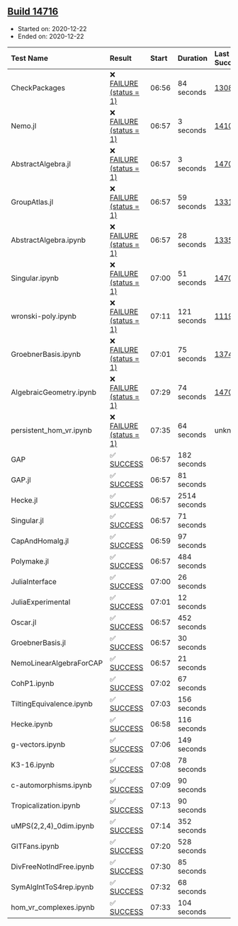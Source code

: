 ## [Build 14716](https://oscarci.mathematik.uni-kl.de/job/oscar/14716/)

* Started on: 2020-12-22
* Ended on: 2020-12-22

| Test Name    | Result | Start | Duration | Last Success | First Failure |
|:-------------|:-------|:------|:---------|:-------------|:--------------|
| CheckPackages | ❌ [FAILURE (status = 1)](https://oscarci.mathematik.uni-kl.de/job/oscar/14716/artifact/logs/build-14716/CheckPackages.log) | 06:56 | 84 seconds | [13085](https://oscarci.mathematik.uni-kl.de/job/oscar/13085/) | [13086](https://oscarci.mathematik.uni-kl.de/job/oscar/13086/) |
| Nemo.jl | ❌ [FAILURE (status = 1)](https://oscarci.mathematik.uni-kl.de/job/oscar/14716/artifact/logs/build-14716/Nemo.jl.log) | 06:57 | 3 seconds | [14101](https://oscarci.mathematik.uni-kl.de/job/oscar/14101/) | [14102](https://oscarci.mathematik.uni-kl.de/job/oscar/14102/) |
| AbstractAlgebra.jl | ❌ [FAILURE (status = 1)](https://oscarci.mathematik.uni-kl.de/job/oscar/14716/artifact/logs/build-14716/AbstractAlgebra.jl.log) | 06:57 | 3 seconds | [14701](https://oscarci.mathematik.uni-kl.de/job/oscar/14701/) | [14702](https://oscarci.mathematik.uni-kl.de/job/oscar/14702/) |
| GroupAtlas.jl | ❌ [FAILURE (status = 1)](https://oscarci.mathematik.uni-kl.de/job/oscar/14716/artifact/logs/build-14716/GroupAtlas.jl.log) | 06:57 | 59 seconds | [13311](https://oscarci.mathematik.uni-kl.de/job/oscar/13311/) | [13312](https://oscarci.mathematik.uni-kl.de/job/oscar/13312/) |
| AbstractAlgebra.ipynb | ❌ [FAILURE (status = 1)](https://oscarci.mathematik.uni-kl.de/job/oscar/14716/artifact/logs/build-14716/AbstractAlgebra.ipynb.log) | 06:57 | 28 seconds | [13355](https://oscarci.mathematik.uni-kl.de/job/oscar/13355/) | [13356](https://oscarci.mathematik.uni-kl.de/job/oscar/13356/) |
| Singular.ipynb | ❌ [FAILURE (status = 1)](https://oscarci.mathematik.uni-kl.de/job/oscar/14716/artifact/logs/build-14716/Singular.ipynb.log) | 07:00 | 51 seconds | [14701](https://oscarci.mathematik.uni-kl.de/job/oscar/14701/) | [14702](https://oscarci.mathematik.uni-kl.de/job/oscar/14702/) |
| wronski-poly.ipynb | ❌ [FAILURE (status = 1)](https://oscarci.mathematik.uni-kl.de/job/oscar/14716/artifact/logs/build-14716/wronski-poly.ipynb.log) | 07:11 | 121 seconds | [11192](https://oscarci.mathematik.uni-kl.de/job/oscar/11192/) | [11193](https://oscarci.mathematik.uni-kl.de/job/oscar/11193/) |
| GroebnerBasis.ipynb | ❌ [FAILURE (status = 1)](https://oscarci.mathematik.uni-kl.de/job/oscar/14716/artifact/logs/build-14716/GroebnerBasis.ipynb.log) | 07:01 | 75 seconds | [13748](https://oscarci.mathematik.uni-kl.de/job/oscar/13748/) | [13749](https://oscarci.mathematik.uni-kl.de/job/oscar/13749/) |
| AlgebraicGeometry.ipynb | ❌ [FAILURE (status = 1)](https://oscarci.mathematik.uni-kl.de/job/oscar/14716/artifact/logs/build-14716/AlgebraicGeometry.ipynb.log) | 07:29 | 74 seconds | [14701](https://oscarci.mathematik.uni-kl.de/job/oscar/14701/) | [14702](https://oscarci.mathematik.uni-kl.de/job/oscar/14702/) |
| persistent_hom_vr.ipynb | ❌ [FAILURE (status = 1)](https://oscarci.mathematik.uni-kl.de/job/oscar/14716/artifact/logs/build-14716/persistent_hom_vr.ipynb.log) | 07:35 | 64 seconds | unknown | unknown |
| GAP | ✅ [SUCCESS](https://oscarci.mathematik.uni-kl.de/job/oscar/14716/artifact/logs/build-14716/GAP.log) | 06:57 | 182 seconds |  |  |
| GAP.jl | ✅ [SUCCESS](https://oscarci.mathematik.uni-kl.de/job/oscar/14716/artifact/logs/build-14716/GAP.jl.log) | 06:57 | 81 seconds |  |  |
| Hecke.jl | ✅ [SUCCESS](https://oscarci.mathematik.uni-kl.de/job/oscar/14716/artifact/logs/build-14716/Hecke.jl.log) | 06:57 | 2514 seconds |  |  |
| Singular.jl | ✅ [SUCCESS](https://oscarci.mathematik.uni-kl.de/job/oscar/14716/artifact/logs/build-14716/Singular.jl.log) | 06:57 | 71 seconds |  |  |
| CapAndHomalg.jl | ✅ [SUCCESS](https://oscarci.mathematik.uni-kl.de/job/oscar/14716/artifact/logs/build-14716/CapAndHomalg.jl.log) | 06:59 | 97 seconds |  |  |
| Polymake.jl | ✅ [SUCCESS](https://oscarci.mathematik.uni-kl.de/job/oscar/14716/artifact/logs/build-14716/Polymake.jl.log) | 06:57 | 484 seconds |  |  |
| JuliaInterface | ✅ [SUCCESS](https://oscarci.mathematik.uni-kl.de/job/oscar/14716/artifact/logs/build-14716/JuliaInterface.log) | 07:00 | 26 seconds |  |  |
| JuliaExperimental | ✅ [SUCCESS](https://oscarci.mathematik.uni-kl.de/job/oscar/14716/artifact/logs/build-14716/JuliaExperimental.log) | 07:01 | 12 seconds |  |  |
| Oscar.jl | ✅ [SUCCESS](https://oscarci.mathematik.uni-kl.de/job/oscar/14716/artifact/logs/build-14716/Oscar.jl.log) | 06:57 | 452 seconds |  |  |
| GroebnerBasis.jl | ✅ [SUCCESS](https://oscarci.mathematik.uni-kl.de/job/oscar/14716/artifact/logs/build-14716/GroebnerBasis.jl.log) | 06:57 | 30 seconds |  |  |
| NemoLinearAlgebraForCAP | ✅ [SUCCESS](https://oscarci.mathematik.uni-kl.de/job/oscar/14716/artifact/logs/build-14716/NemoLinearAlgebraForCAP.log) | 06:57 | 21 seconds |  |  |
| CohP1.ipynb | ✅ [SUCCESS](https://oscarci.mathematik.uni-kl.de/job/oscar/14716/artifact/logs/build-14716/CohP1.ipynb.log) | 07:02 | 67 seconds |  |  |
| TiltingEquivalence.ipynb | ✅ [SUCCESS](https://oscarci.mathematik.uni-kl.de/job/oscar/14716/artifact/logs/build-14716/TiltingEquivalence.ipynb.log) | 07:03 | 156 seconds |  |  |
| Hecke.ipynb | ✅ [SUCCESS](https://oscarci.mathematik.uni-kl.de/job/oscar/14716/artifact/logs/build-14716/Hecke.ipynb.log) | 06:58 | 116 seconds |  |  |
| g-vectors.ipynb | ✅ [SUCCESS](https://oscarci.mathematik.uni-kl.de/job/oscar/14716/artifact/logs/build-14716/g-vectors.ipynb.log) | 07:06 | 149 seconds |  |  |
| K3-16.ipynb | ✅ [SUCCESS](https://oscarci.mathematik.uni-kl.de/job/oscar/14716/artifact/logs/build-14716/K3-16.ipynb.log) | 07:08 | 78 seconds |  |  |
| c-automorphisms.ipynb | ✅ [SUCCESS](https://oscarci.mathematik.uni-kl.de/job/oscar/14716/artifact/logs/build-14716/c-automorphisms.ipynb.log) | 07:09 | 90 seconds |  |  |
| Tropicalization.ipynb | ✅ [SUCCESS](https://oscarci.mathematik.uni-kl.de/job/oscar/14716/artifact/logs/build-14716/Tropicalization.ipynb.log) | 07:13 | 90 seconds |  |  |
| uMPS(2,2,4)_0dim.ipynb | ✅ [SUCCESS](https://oscarci.mathematik.uni-kl.de/job/oscar/14716/artifact/logs/build-14716/uMPS-2-2-4-_0dim.ipynb.log) | 07:14 | 352 seconds |  |  |
| GITFans.ipynb | ✅ [SUCCESS](https://oscarci.mathematik.uni-kl.de/job/oscar/14716/artifact/logs/build-14716/GITFans.ipynb.log) | 07:20 | 528 seconds |  |  |
| DivFreeNotIndFree.ipynb | ✅ [SUCCESS](https://oscarci.mathematik.uni-kl.de/job/oscar/14716/artifact/logs/build-14716/DivFreeNotIndFree.ipynb.log) | 07:30 | 85 seconds |  |  |
| SymAlgIntToS4rep.ipynb | ✅ [SUCCESS](https://oscarci.mathematik.uni-kl.de/job/oscar/14716/artifact/logs/build-14716/SymAlgIntToS4rep.ipynb.log) | 07:32 | 68 seconds |  |  |
| hom_vr_complexes.ipynb | ✅ [SUCCESS](https://oscarci.mathematik.uni-kl.de/job/oscar/14716/artifact/logs/build-14716/hom_vr_complexes.ipynb.log) | 07:33 | 104 seconds |  |  |
